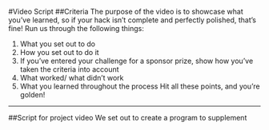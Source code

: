 #Video Script
##Criteria
The purpose of the video is to showcase what you’ve learned, so if your hack isn’t complete and perfectly 
polished, that’s fine! Run us through the following things:
1. What you set out to do
2. How you set out to do it
3. If you’ve entered your challenge for a sponsor prize, show how you’ve taken the criteria into account
4. What worked/ what didn’t work
5. What you learned throughout the process
Hit all these points, and you’re golden!
---
##Script for project video
We set out to create a program to supplement 